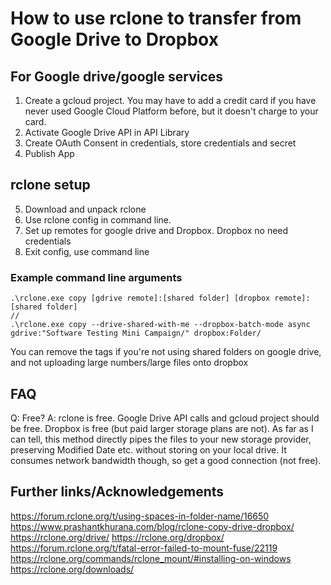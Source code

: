 # How to use rclone to transfer from Google Drive to Dropbox

## For Google drive/google services 
1. Create a gcloud project. You may have to add a credit card if you have never used Google Cloud Platform before, but it doesn't charge to your card.
2. Activate Google Drive API in API Library
3. Create OAuth Consent in credentials, store credentials and secret
4. Publish App

## rclone setup
5. Download and unpack rclone
6. Use rclone config in command line.
7. Set up remotes for google drive and Dropbox. Dropbox no need credentials
8. Exit config, use command line

### Example command line arguments

```
.\rclone.exe copy [gdrive remote]:[shared folder] [dropbox remote]:[shared folder]
//
.\rclone.exe copy --drive-shared-with-me --dropbox-batch-mode async gdrive:"Software Testing Mini Campaign/" dropbox:Folder/
```
You can remove the tags if you're not using shared folders on google drive, and not uploading large numbers/large files onto dropbox
## FAQ
Q: Free?
A: rclone is free. Google Drive API calls and gcloud project should be free. Dropbox is free (but paid larger storage plans are not). As far as I can tell, this method directly pipes the files to your new storage provider, preserving Modified Date etc. without storing on your local drive. It consumes network bandwidth though, so get a good connection (not free).

## Further links/Acknowledgements

https://forum.rclone.org/t/using-spaces-in-folder-name/16650
https://www.prashantkhurana.com/blog/rclone-copy-drive-dropbox/
https://rclone.org/drive/
https://rclone.org/dropbox/
https://forum.rclone.org/t/fatal-error-failed-to-mount-fuse/22119
https://rclone.org/commands/rclone_mount/#installing-on-windows
https://rclone.org/downloads/
